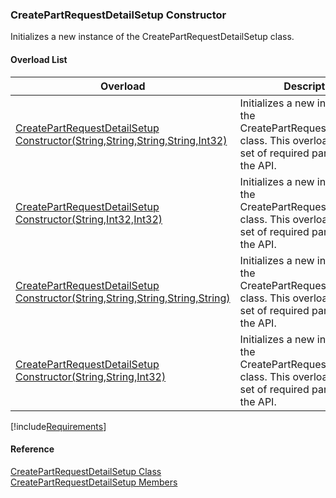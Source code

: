 ﻿### CreatePartRequestDetailSetup Constructor

Initializes a new instance of the CreatePartRequestDetailSetup class.

#### Overload List

| Overload | Description |
| --- | --- |
| [CreatePartRequestDetailSetup Constructor(String,String,String,String,Int32)](FChoice.Toolkits.Clarify~FChoice.Toolkits.Clarify.Logistics.CreatePartRequestDetailSetup~_ctor(String,String,String,String,Int32).md) | Initializes a new instance of the CreatePartRequestDetailSetup class. This overload takes a set of required parameters for the API.   |
| [CreatePartRequestDetailSetup Constructor(String,Int32,Int32)](FChoice.Toolkits.Clarify~FChoice.Toolkits.Clarify.Logistics.CreatePartRequestDetailSetup~_ctor(String,Int32,Int32).md) | Initializes a new instance of the CreatePartRequestDetailSetup class. This overload takes a set of required parameters for the API.   |
| [CreatePartRequestDetailSetup Constructor(String,String,String,String,String)](FChoice.Toolkits.Clarify~FChoice.Toolkits.Clarify.Logistics.CreatePartRequestDetailSetup~_ctor(String,String,String,String,String).md) | Initializes a new instance of the CreatePartRequestDetailSetup class. This overload takes a set of required parameters for the API.   |
| [CreatePartRequestDetailSetup Constructor(String,String,Int32)](FChoice.Toolkits.Clarify~FChoice.Toolkits.Clarify.Logistics.CreatePartRequestDetailSetup~_ctor(String,String,Int32).md) | Initializes a new instance of the CreatePartRequestDetailSetup class. This overload takes a set of required parameters for the API.   |

[!include[Requirements](../partials/requirements.md)]



#### Reference

[CreatePartRequestDetailSetup Class](FChoice.Toolkits.Clarify~FChoice.Toolkits.Clarify.Logistics.CreatePartRequestDetailSetup.md)  
[CreatePartRequestDetailSetup Members](FChoice.Toolkits.Clarify~FChoice.Toolkits.Clarify.Logistics.CreatePartRequestDetailSetup_members.md)
